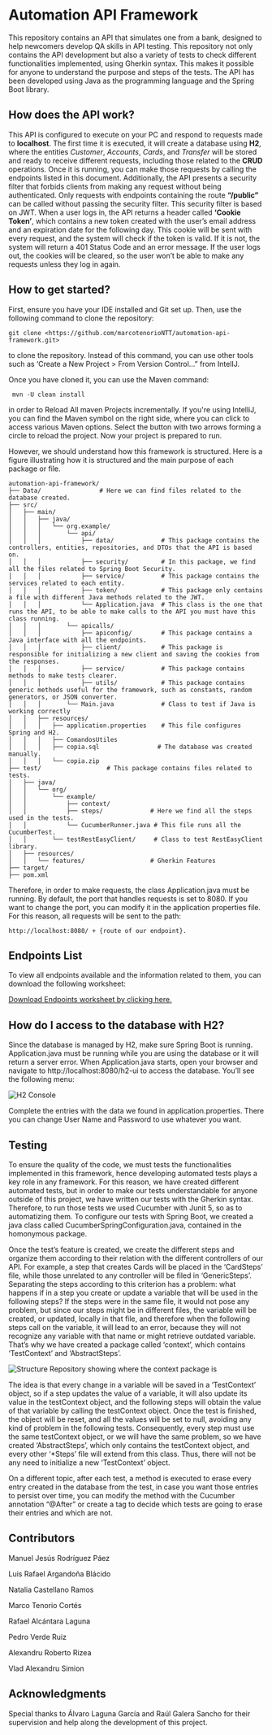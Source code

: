 # Automation API Framework

This repository contains an API that simulates one from a bank, designed to help newcomers develop QA skills in API testing. This repository not only contains the API development but also a variety of tests to check different functionalities implemented, using Gherkin syntax. This makes it possible for anyone to understand the purpose and steps of the tests. The API has been developed using Java as the programming language and the Spring Boot library.

## How does the API work?

This API is configured to execute on your PC and respond to requests made to **localhost**. The first time it is executed, it will create a database using **H2**, where the entities _Customer_, _Accounts_, _Cards_, and _Transfer_ will be stored and ready to receive different requests, including those related to the **CRUD** operations. Once it is running, you can make those requests by calling the endpoints listed in this document. Additionally, the API presents a security filter that forbids clients from making any request without being authenticated. Only requests with endpoints containing the route **“/public”** can be called without passing the security filter. This security filter is based on JWT. When a user logs in, the API returns a header called **‘Cookie Token’**, which contains a new token created with the user’s email address and an expiration date for the following day. This cookie will be sent with every request, and the system will check if the token is valid. If it is not, the system will return a 401 Status Code and an error message. If the user logs out, the cookies will be cleared, so the user won’t be able to make any requests unless they log in again.

## How to get started?

First, ensure you have your IDE installed and Git set up. Then, use the following command to clone the repository:

```shell
git clone <https://github.com/marcotenorioNTT/automation-api-framework.git>
```
to clone the repository. Instead of this command, you can use other tools such as ‘Create a New Project > From Version Control…” from IntelIJ.

Once you have cloned it, you can use the Maven command:
```shell
 mvn -U clean install
```
in order to Reload All maven Projects incrementally.  If you're using IntelliJ, you can find the Maven symbol on the right side, where you can click to access various Maven options. Select the button with two arrows forming a circle to reload the project. Now your project is prepared to run.

However, we should understand how this framework is structured. Here is a figure illustrating how it is structured and the main purpose of each package or file.


```plaintext
automation-api-framework/
├── Data/                # Here we can find files related to the database created.
├── src/
│   ├── main/
│   │   ├── java/
│   │   │   └── org.example/
│   │   │       └── api/
│   │   │           ├── data/             # This package contains the controllers, entities, repositories, and DTOs that the API is based on.  
│   │   │           ├── security/         # In this package, we find all the files related to Spring Boot Security.
│   │   │           ├── service/          # This package contains the services related to each entity.
│   │   │           ├── token/            # This package only contains a file with different Java methods related to the JWT.			
│   │   │           └── Application.java  # This class is the one that runs the API, to be able to make calls to the API you must have this class running.
│   │   │       └── apicalls/
│   │   │           ├── apiconfig/        # This package contains a Java interface with all the endpoints.  
│   │   │           ├── client/           # This package is responsible for initializing a new client and saving the cookies from the responses.
│   │   │           ├── service/          # This package contains methods to make tests clearer.
│   │   │           ├── utils/            # This package contains generic methods useful for the framework, such as constants, random generators, or JSON converter.
│   │   │       └── Main.java             # Class to test if Java is working correctly
│   │   ├── resources/
│   │   │   ├── application.properties    # This file configures Spring and H2.
│   │   │   ├── ComandosUtiles
│   │   │   ├── copia.sql                # The database was created manually.
│   │   │   └── copia.zip
├── test/                  # This package contains files related to tests.
│   ├── java/
│   │   └── org/
│   │       └── example/
│   │           ├── context/
│   │           ├── steps/             # Here we find all the steps used in the tests.
│   │           └── CucumberRunner.java # This file runs all the CucumberTest.
│   │       └── testRestEasyClient/     # Class to test RestEasyClient library.
│   ├── resources/
│   │   └── features/                  # Gherkin Features
├── target/
├── pom.xml

```
Therefore, in order to make requests, the class Application.java must be running. By default, the port that handles requests is set to 8080. If you want to change the port, you can modify it in the application properties file. For this reason, all requests will be sent to the path:
```
http://localhost:8080/ + {route of our endpoint}.
```
## Endpoints List

To view all endpoints available and the information related to them, you can download the following worksheet:

[Download Endpoints worksheet by clicking here.](.readmeFiles/Endpoints.xlsx)


## How do I access to the database with H2?

Since the database is managed by H2, make sure Spring Boot is running. Application.java must be running while you are using the database or it will return a server error. When Application.java starts, open your browser and navigate to http://localhost:8080/h2-ui to access the database. You’ll see the following menu:

![H2 Console](.readmeFiles/h2Console.png)

Complete the entries with the data we found in application.properties. There you can change User Name and Password to use whatever you want.

## Testing
To ensure the quality of the code, we must tests the functionalities implemented in this framework, hence developing automated tests plays a key role in any framework. For this reason, we have created different automated tests, but in order to make our tests understandable for anyone outside of this project, we have written our tests with the Gherkin syntax. Therefore, to run those tests we used Cucumber with Junit 5, so as to automatizing them. To configure our tests with Spring Boot, we created a java class called CucumberSpringConfiguration.java, contained in the homonymous package.

Once the test’s feature is created, we create the different steps and organize them according to their relation with the different controllers of our API. For example, a step that creates Cards will be placed in the ‘CardSteps’ file, while those unrelated to any controller will be filed in ‘GenericSteps’.  Separating the steps according to this criterion has a problem: what happens if in a step you create or update a variable that will be used in the following steps? If the steps were in the same file, it would not pose any problem, but since our steps might be in different files, the variable will be created, or updated, locally in that file, and therefore when the following steps call on the variable, it will lead to an error, because they will not recognize any variable with that name or might retrieve outdated variable.
That’s why we have created a package called ‘context’, which contains ‘TestContext’ and ‘AbstractSteps’.

![Structure Repository showing where the context package is](.readmeFiles/testContextStructure.PNG)

The idea is that every change in a variable will be saved in a ‘TestContext’ object, so if a step updates the value of a variable, it will also update its value in the testContext object, and the following steps will obtain the value of that variable by calling the testContext object. Once the test is finished, the object will be reset, and all the values will be set to null, avoiding any kind of problem in the following tests. Consequently, every step must use the same testContext object, or we will have the same problem, so we have created ‘AbstractSteps’, which only contains the testContext object, and every other ‘*Steps’ file will extend from this class. Thus, there will not be any need to initialize a new ‘TestContext’ object.

On a different topic, after each test, a method is executed to erase every entry created in the database from the test, in case you want those entries to persist over time, you can modify the method with the Cucumber annotation “@After” or create a tag to decide which tests are going to erase their entries and which are not.

## Contributors

Manuel Jesús Rodríguez Páez

Luis Rafael Argandoña Blácido

Natalia Castellano Ramos

Marco Tenorio Cortés

Rafael Alcántara Laguna

Pedro Verde Ruiz

Alexandru Roberto Rizea

Vlad Alexandru Simion

## Acknowledgments

Special thanks to Álvaro Laguna García and Raúl Galera Sancho for their supervision and help along the development of this project.
